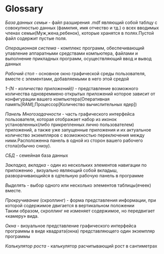 # Glossary
 
 _База данных семьи_ -  файл разширения .mdf являющий собой таблцу с совокупностью данных (фамилия, имя отчество и тд.) о всех вводимых членах семьи(Муж,жена,ребенок), которые хранятся в полях.Пустой файл содержит пустые поля.
 
 _Операционная система_ - комплекс программ, обеспечивающий упавление аппаратными средствами компьютера, файлами и выполнение прикладных программ, осуществляющий ввод и вывод данных

 _Рабочий стол_ - основное окно графической среды пользователя, вместе с элементами, добавляемыми в него этой средой

 _1-(N - количество приложений))_ - представление возможного количества одновреммено открытых приложений которое зависит от конфигурации вашего компьютера(Оперативная память[RAM],Процессор[Количество вычислительных ядер])

_Панель Многозадачности_ - часть графического интерфейса пользователя, которая отображает набор из иконок установленных(либо прикрепленных лично пользователем) приложений, а также уже запущенные приложения и их актуальное количество экземпляров с возможностью переключения между ними.Расположенна панель в одной из сторон вашего рабочего стола(обычно снизу).

_СБД_ - семейная база данных

_Закладка, вкладка_ - один из нескольких элементов навигации по приложению , визуально являющий собой вкладыш, разворачивающийся
в одтельную рабочую панель в программе

_Выделять_ - выбор одного или несколько элементов таблицы(ячеек) вместе.

_Прокручивание_ (скроллинг) - форма представления информации, при которой содержимое двигается в вертикальном положении  
Таким образом, скроллинг не изменяет содержимое, но передвигает «камеру» вида.

_Окна_ - визуальное представление графического интерфейса программы в виде квадрата(окна) представляющего один экземпляр программы 

_Калькулятор роста_ - калькулятор расчитывающий рост в сантиметрах





